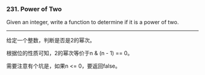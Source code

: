 ### 231. Power of Two

Given an integer, write a function to determine if it is a power of two.

* * *

给定一个整数，判断是否是2的幂次。   

根据位的性质可知，2的幂次等价于n & (n - 1) == 0。

需要注意有个坑是，如果n <= 0，要返回false。


